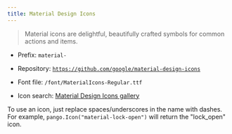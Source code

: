 ```yaml
---
title: Material Design Icons
---
```


> Material icons are delightful, beautifully crafted symbols for common actions and items.

* Prefix: `material-`

* Repository: [`https://github.com/google/material-design-icons`](https://github.com/google/material-design-icons)

* Font file: `/font/MaterialIcons-Regular.ttf`

* Icon search: [Material Design Icons gallery](https://material.io/tools/icons/?style=baseline)

To use an icon, just replace spaces/underscores in the name with dashes. For example,
`pango.Icon("material-lock-open")` will return the "lock_open" icon.

